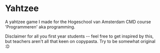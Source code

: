# Yahtzee

A yahtzee game I made for the Hogeschool van Amsterdam CMD course 'Programmeren' aka programming.

Disclaimer for all you first year students -- feel free to get inspired by this, but teachers aren't all that keen on copypasta. Try to be somewhat original :D
